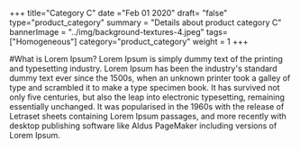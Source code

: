 +++
title="Category C"
date ="Feb 01 2020"
draft= "false"
type="product_category"
summary = "Details about product category C"
bannerImage = "../img/background-textures-4.jpeg"
tags=["Homogeneous"]
category="product_category"
weight = 1
+++


#What is Lorem Ipsum?
Lorem Ipsum is simply dummy text of the printing and typesetting industry. Lorem Ipsum has been the industry's standard dummy text ever since the 1500s, when an unknown printer took a galley of type and scrambled it to make a type specimen book. It has survived not only five centuries, but also the leap into electronic typesetting, remaining essentially unchanged. It was popularised in the 1960s with the release of Letraset sheets containing Lorem Ipsum passages, and more recently with desktop publishing software like Aldus PageMaker including versions of Lorem Ipsum.